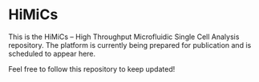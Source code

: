 # HiMiCs

This is the HiMiCs – High Throughput Microfluidic Single Cell Analysis repository. The platform is currently being prepared for publication and is scheduled to appear here.

Feel free to follow this repository to keep updated!
